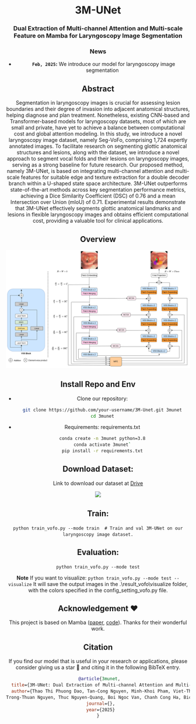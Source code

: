 <div align="center">
<h1>3M-UNet</h1>
<h3>Dual Extraction of Multi-channel Attention and Multi-scale Feature on Mamba for Laryngoscopy Image Segmentation</h3>


### News
* **` Feb, 2025`:** We introduce our model for laryngoscopy image segmentation


## Abstract
Segmentation in laryngoscopy images is crucial for assessing lesion boundaries and their degree of invasion into adjacent anatomical structures, helping diagnose and plan treatment. Nonetheless, existing CNN-based and Transformer-based models for laryngoscopy datasets, most of which are small and private, have yet to achieve a balance between computational cost and global attention modeling. In this study, we introduce a novel laryngoscopy image dataset, namely Seg-VoFo, comprising 1,724 expertly annotated images. To facilitate research on segmenting glottic anatomical structures and lesions, along with the dataset, we introduce a novel approach to segment vocal folds and their lesions on laryngoscopy images, serving as a strong baseline for future research. Our proposed method, namely 3M-UNet, is based on integrating multi-channel attention and multi-scale features for suitable edge and texture extraction for a double decoder branch within a U-shaped state space architecture. 3M-UNet outperforms state-of-the-art methods across key segmentation performance metrics, achieving a Dice Similarity Coefficient (DSC) of 0.76 and a mean Intersection over Union (mIoU) of 0.71. Experimental results demonstrate that 3M-UNet effectively segments glottic anatomical landmarks and lesions in flexible laryngoscopy images and obtains efficient computational cost, providing a valuable tool for clinical applications.

## Overview
<div align="center">
<img src="fig/3munet_overall_f.png" />
</div>

## Install Repo and Env
- Clone our repository:
  ```bash
  git clone https://github.com/your-username/3M-Unet.git 3munet
  cd 3munet

- Requirements: requirements.txt
   ```bash
  conda create -n 3munet python=3.8
  conda activate 3munet`
  pip install -r requirements.txt

## Download Dataset:
Link to download our dataset at [Drive](https://drive.google.com/drive/folders/1Olydgl7rQTrA2dxXHhkp8BTzJ9HTe2TD?usp=drive_link)

<div align="center">
<img src="fig/Dataset.png" />
</div>

## Train: 
`python train_vofo.py --mode train  # Train and val 3M-UNet on our laryngoscopy image dataset.`

## Evaluation:
`python train_vofo.py --mode test`


**Note**
If you want to visualize:
`python train_vofo.py --mode test --visualize`
It will save the output images in the .\result_vofo\visualize folder, with the colors specified in the config_setting_vofo.py file.


## Acknowledgement :heart:
This project is based on Mamba ([paper](https://arxiv.org/abs/2402.02491), [code](https://github.com/JCruan519/VM-UNet)). Thanks for their wonderful work.

## Citation
If you find our model that is useful in your research or applications, please consider giving us a star 🌟 and citing it in the following BibTeX entry.

```bibtex
 @article{3munet,
  title={3M-UNet: Dual Extraction of Multi-channel Attention and Multi-scale Feature on Mamba for Laryngoscopy Image Segmentation},
  author={Thao Thi Phuong Dao, Tan-Cong Nguyen, Minh-Khoi Pham, Viet-Tham Huynh, Tuan-Luc Huynh, Trung-Nghia Le,
Trong-Thuan Nguyen, Thuc Nguyen-Quang, Boi Ngoc Van, Chanh Cong Ha, Bich Anh Tran, Thanh Dinh Le, Minh-Triet Tran},
  journal={},
  year={2025}
}
```
